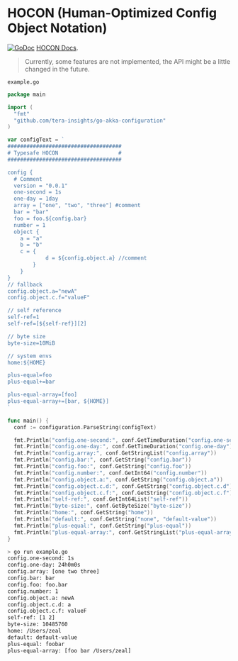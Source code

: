 HOCON (Human-Optimized Config Object Notation)
=====
[![GoDoc](https://godoc.org/github.com/tera-insights/go-akka-configuration?status.svg)](https://godoc.org/github.com/tera-insights/go-akka-configuration)
[HOCON Docs](https://github.com/typesafehub/config/blob/master/HOCON.md).

> Currently, some features are not implemented, the API might be a little changed in the future.


`example.go`

```go
package main

import (
  "fmt"
  "github.com/tera-insights/go-akka-configuration"
)

var configText = `
####################################
# Typesafe HOCON                   #
####################################

config {
  # Comment
  version = "0.0.1"
  one-second = 1s
  one-day = 1day
  array = ["one", "two", "three"] #comment
  bar = "bar"
  foo = foo.${config.bar}
  number = 1
  object {
    a = "a"
    b = "b"
    c = {
            d = ${config.object.a} //comment
        }
    }
}
// fallback
config.object.a="newA"
config.object.c.f="valueF"

// self reference
self-ref=1
self-ref=[${self-ref}][2]

// byte size
byte-size=10MiB

// system envs
home:${HOME}

plus-equal=foo
plus-equal+=bar

plus-equal-array=[foo]
plus-equal-array+=[bar, ${HOME}]
`

func main() {
  conf := configuration.ParseString(configText)

  fmt.Println("config.one-second:", conf.GetTimeDuration("config.one-second"))
  fmt.Println("config.one-day:", conf.GetTimeDuration("config.one-day"))
  fmt.Println("config.array:", conf.GetStringList("config.array"))
  fmt.Println("config.bar:", conf.GetString("config.bar"))
  fmt.Println("config.foo:", conf.GetString("config.foo"))
  fmt.Println("config.number:", conf.GetInt64("config.number"))
  fmt.Println("config.object.a:", conf.GetString("config.object.a"))
  fmt.Println("config.object.c.d:", conf.GetString("config.object.c.d"))
  fmt.Println("config.object.c.f:", conf.GetString("config.object.c.f"))
  fmt.Println("self-ref:", conf.GetInt64List("self-ref"))
  fmt.Println("byte-size:", conf.GetByteSize("byte-size"))
  fmt.Println("home:", conf.GetString("home"))
  fmt.Println("default:", conf.GetString("none", "default-value"))
  fmt.Println("plus-equal:", conf.GetString("plus-equal"))
  fmt.Println("plus-equal-array:", conf.GetStringList("plus-equal-array"))
}

```

```bash
> go run example.go
config.one-second: 1s
config.one-day: 24h0m0s
config.array: [one two three]
config.bar: bar
config.foo: foo.bar
config.number: 1
config.object.a: newA
config.object.c.d: a
config.object.c.f: valueF
self-ref: [1 2]
byte-size: 10485760
home: /Users/zeal
default: default-value
plus-equal: foobar
plus-equal-array: [foo bar /Users/zeal]
```
